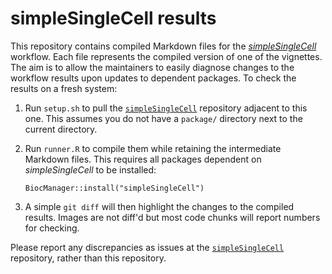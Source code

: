 # simpleSingleCell results

This repository contains compiled Markdown files for the [_simpleSingleCell_](http://bioconductor.org/packages/devel/workflows/html/simpleSingleCell.html) workflow.
Each file represents the compiled version of one of the vignettes.
The aim is to allow the maintainers to easily diagnose changes to the workflow results upon updates to dependent packages.
To check the results on a fresh system:

1. Run `setup.sh` to pull the [`simpleSingleCell`](https://github.com/MarioniLab/simpleSingleCell) repository adjacent to this one.
This assumes you do not have a `package/` directory next to the current directory.
2. Run `runner.R` to compile them while retaining the intermediate Markdown files.
This requires all packages dependent on _simpleSingleCell_ to be installed:

    ```
    BiocManager::install("simpleSingleCell")
    ```

3. A simple `git diff` will then highlight the changes to the compiled results.
Images are not diff'd but most code chunks will report numbers for checking.

Please report any discrepancies as issues at the [`simpleSingleCell`](https://github.com/MarioniLab/simpleSingleCell) repository, rather than this repository.
